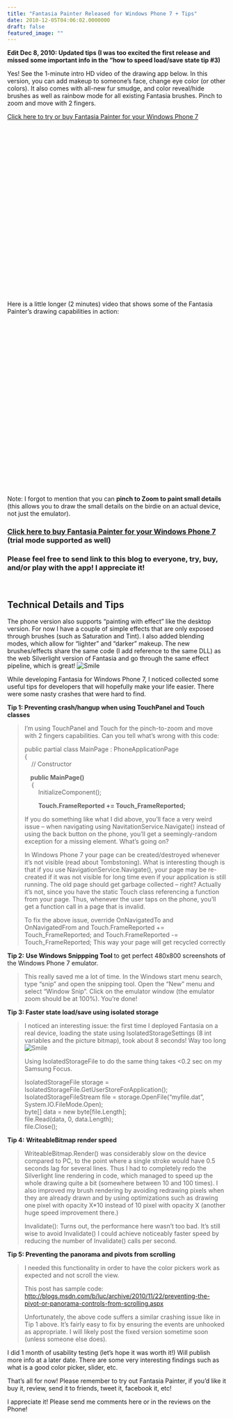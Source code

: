 ```yaml
---
title: "Fantasia Painter Released for Windows Phone 7 + Tips"
date: 2010-12-05T04:06:02.0000000
draft: false
featured_image: ""
---
```


<p><strong>Edit Dec 8, 2010: Updated tips (I was too excited the first release and missed some important info in the “how to speed load/save state tip #3)</strong></p>  <p>Yes! See the 1-minute intro HD video of the drawing app below. In this version, you can add makeup to someone’s face, change eye color (or other colors). It also comes with all-new fur smudge, and color reveal/hide brushes as well as rainbow mode for all existing Fantasia brushes. Pinch to zoom and move with 2 fingers.</p>  <p><a href="http://social.zune.net/redirect?type=phoneApp&amp;id=1e2ccc81-d2f9-df11-9264-00237de2db9e">Click here to try or buy Fantasia Painter for your Windows Phone 7</a> </p> <object width="640" height="386"><param name="movie" value="http://www.youtube.com/v/RgUNujj7sHk"></param><param name="allowFullScreen" value="true"></param><param name="allowScriptAccess" value="always"></param><embed src="http://www.youtube.com/v/RgUNujj7sHk" type="application/x-shockwave-flash" allowfullscreen="true" allowScriptAccess="always" width="640" height="386"></embed></object>  <p>Here is a little longer (2 minutes) video that shows some of the Fantasia Painter’s drawing capabilities in action:</p> <object width="640" height="386"><param name="movie" value="http://www.youtube.com/v/KjwtlVnXbSg"></param><param name="allowFullScreen" value="true"></param><param name="allowScriptAccess" value="always"></param><embed src="http://www.youtube.com/v/KjwtlVnXbSg" type="application/x-shockwave-flash" allowfullscreen="true" allowScriptAccess="always" width="640" height="386"></embed></object>  <p>Note: I forgot to mention that you can <strong>pinch to Zoom to paint small details</strong> (this allows you to draw the small details on the birdie on an actual device, not just the emulator).</p>  <h3><a href="http://social.zune.net/redirect?type=phoneApp&amp;id=1e2ccc81-d2f9-df11-9264-00237de2db9e">Click here to buy Fantasia Painter for your Windows Phone 7</a> (trial mode supported as well)</h3>  <h3>Please feel free to send link to this blog to everyone, try, buy, and/or play with the app! I appreciate it!</h3>  <p>&#160;</p>  <h2>Technical Details and Tips</h2>  <p>The phone version also supports “painting with effect” like the desktop version. For now I have a couple of simple effects that are only exposed through brushes (such as Saturation and Tint). I also added blending modes, which allow for “lighter” and “darker” makeup. The new brushes/effects share the same code (I add reference to the same DLL) as the web Silverlight version of Fantasia and go through the same effect pipeline, which is great! <img style="border-bottom-style: none; border-left-style: none; border-top-style: none; border-right-style: none" class="wlEmoticon wlEmoticon-smile" alt="Smile" src="/wlEmoticon-smile_3.png" /></p>  <p>While developing Fantasia for Windows Phone 7, I noticed collected some useful tips for developers that will hopefully make your life easier. There were some nasty crashes that were hard to find.</p>  <p><strong>Tip 1: Preventing crash/hangup when using TouchPanel and Touch classes</strong></p>  <blockquote>   <p>I’m using TouchPanel and Touch for the pinch-to-zoom and move with 2 fingers capabilities. Can you tell what’s wrong with this code:</p>    <p>public partial class MainPage : PhoneApplicationPage      <br />{       <br />&#160;&#160;&#160; // Constructor</p>    <p><strong>&#160;&#160;&#160; public MainPage()</strong>       <br />&#160;&#160;&#160; {       <br />&#160;&#160;&#160;&#160;&#160;&#160;&#160; InitializeComponent();</p>    <p>&#160;&#160;&#160;&#160;&#160;&#160;&#160; <strong>Touch.FrameReported += Touch_FrameReported;</strong></p>    <p>If you do something like what I did above, you’ll face a very weird issue – when navigating using NavitationService.Navigate() instead of using the back button on the phone, you’ll get a seemingly-random exception for a missing element. What’s going on?</p>    <p>In Windows Phone 7 your page can be created/destroyed whenever it’s not visible (read about Tombstoning). What is interesting though is that if you use NavigationService.Navigate(), your page may be re-created if it was not visible for long time even if your application is still running. The old page should get garbage collected – right? Actually it’s not, since you have the static Touch class referencing a function from your page. Thus, whenever the user taps on the phone, you’ll get a function call in a page that is invalid.</p>    <p>To fix the above issue, override OnNavigatedTo and OnNavigatedFrom and Touch.FrameReported += Touch_FrameReported; and Touch.FrameReported -= Touch_FrameReported; This way your page will get recycled correctly</p> </blockquote>  <p><strong>Tip 2:</strong> <strong>Use Windows Snippping Tool </strong>to get perfect 480x800 screenshots of the Windows Phone 7 emulator.</p>  <blockquote>   <p>This really saved me a lot of time. In the Windows start menu search, type “snip” and open the snipping tool. Open the “New” menu and select “Window Snip”. Click on the emulator window (the emulator zoom should be at 100%). You’re done!</p> </blockquote>  <p><strong>Tip 3: Faster state load/save using isolated storage</strong></p>  <blockquote>   <p>I noticed an interesting issue: the first time I deployed Fantasia on a real device, loading the state using IsolatedStorageSettings (8 int variables and the picture bitmap), took about 8 seconds! Way too long <img style="border-bottom-style: none; border-left-style: none; border-top-style: none; border-right-style: none" class="wlEmoticon wlEmoticon-smile" alt="Smile" src="/wlEmoticon-smile_3.png" /></p>    <p>Using IsolatedStorageFile to do the same thing takes &lt;0.2 sec on my Samsung Focus.</p>    <p>IsolatedStorageFile storage = IsolatedStorageFile.GetUserStoreForApplication();      <br />IsolatedStorageFileStream file = storage.OpenFile(“myfile.dat”, System.IO.FileMode.Open);       <br />byte[] data = new byte[file.Length];       <br />file.Read(data, 0, data.Length);       <br />file.Close();</p> </blockquote>  <p><strong>Tip 4:</strong>&#160;<strong>WriteableBitmap render speed</strong></p>  <blockquote>   <p>WriteableBitmap.Render() was considerably slow on the device compared to PC, to the point where a single stroke would have 0.5 seconds lag for several lines. Thus I had to completely redo the Silverlight line rendering in code, which managed to speed up the whole drawing quite a bit (somewhere between 10 and 100 times). I also improved my brush rendering by avoiding redrawing pixels when they are already drawn and by using optimizations such as drawing one pixel with opacity X*10 instead of 10 pixel with opacity X (another huge speed improvement there.)</p>    <p>Invalidate(): Turns out, the performance here wasn’t too bad. It’s still wise to avoid Invalidate() I could achieve noticeably faster speed by reducing the number of Invalidate() calls per second.</p> </blockquote>  <p><strong>Tip 5: Preventing the panorama and pivots from scrolling</strong></p>  <blockquote>   <p>I needed this functionality in order to have the color pickers work as expected and not scroll the view.</p>    <p>This post has sample code: <a href="http://blogs.msdn.com/b/luc/archive/2010/11/22/preventing-the-pivot-or-panorama-controls-from-scrolling.aspx">http://blogs.msdn.com/b/luc/archive/2010/11/22/preventing-the-pivot-or-panorama-controls-from-scrolling.aspx</a></p>    <p>Unfortunately, the above code suffers a similar crashing issue like in Tip 1 above. It’s fairly easy to fix by ensuring the events are unhooked as appropriate. I will likely post the fixed version sometime soon (unless someone else does).</p> </blockquote>  <p>I did 1 month of usability testing (let’s hope it was worth it!) Will publish more info at a later date. There are some very interesting findings such as what is a good color picker, slider, etc.</p>  <p>That’s all for now! Please remember to try out Fantasia Painter, if you’d like it buy it, review, send it to friends, tweet it, facebook it, etc! </p>  <p>I appreciate it! Please send me comments here or in the reviews on the Phone!</p>